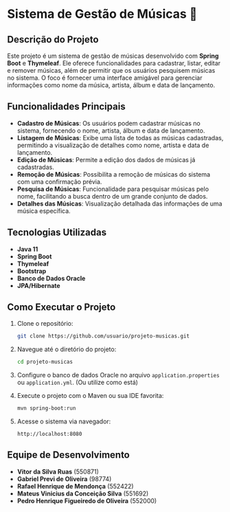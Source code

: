 # Sistema de Gestão de Músicas 🎵

## Descrição do Projeto
Este projeto é um sistema de gestão de músicas desenvolvido com **Spring Boot** e **Thymeleaf**. Ele oferece funcionalidades para cadastrar, listar, editar e remover músicas, além de permitir que os usuários pesquisem músicas no sistema. O foco é fornecer uma interface amigável para gerenciar informações como nome da música, artista, álbum e data de lançamento.

## Funcionalidades Principais

- **Cadastro de Músicas**: Os usuários podem cadastrar músicas no sistema, fornecendo o nome, artista, álbum e data de lançamento.
- **Listagem de Músicas**: Exibe uma lista de todas as músicas cadastradas, permitindo a visualização de detalhes como nome, artista e data de lançamento.
- **Edição de Músicas**: Permite a edição dos dados de músicas já cadastradas.
- **Remoção de Músicas**: Possibilita a remoção de músicas do sistema com uma confirmação prévia.
- **Pesquisa de Músicas**: Funcionalidade para pesquisar músicas pelo nome, facilitando a busca dentro de um grande conjunto de dados.
- **Detalhes das Músicas**: Visualização detalhada das informações de uma música específica.

## Tecnologias Utilizadas

- **Java 11**
- **Spring Boot**
- **Thymeleaf**
- **Bootstrap**
- **Banco de Dados Oracle**
- **JPA/Hibernate**

## Como Executar o Projeto

1. Clone o repositório:
    ```bash
    git clone https://github.com/usuario/projeto-musicas.git
    ```

2. Navegue até o diretório do projeto:
    ```bash
    cd projeto-musicas
    ```

3. Configure o banco de dados Oracle no arquivo `application.properties` ou `application.yml`. (Ou utilize como está)

4. Execute o projeto com o Maven ou sua IDE favorita:
    ```bash
    mvn spring-boot:run
    ```

5. Acesse o sistema via navegador:
    ```
    http://localhost:8080
    ```

## Equipe de Desenvolvimento

- **Vitor da Silva Ruas** (550871)
- **Gabriel Previ de Oliveira** (98774)
- **Rafael Henrique de Mendonça** (552422)
- **Mateus Vinicius da Conceição Silva** (551692)
- **Pedro Henrique Figueiredo de Oliveira** (552000)
